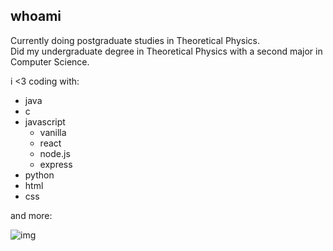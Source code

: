 ## whoami

Currently doing postgraduate studies in Theoretical Physics.  
Did my undergraduate degree in Theoretical Physics with a second major in Computer Science.   

i <3 coding with:  
- java
- c
- javascript
  - vanilla
  - react
  - node.js
  - express
- python
- html
- css

and more:

![img](https://skillicons.dev/icons?i=c,cpp,java,py,js,ts,nodejs,react,html,css,php,git,wordpress,mongodb,blender)
